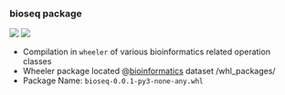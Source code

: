 
### bioseq package 
![](https://camo.githubusercontent.com/d38e6cc39779250a2835bf8ed3a72d10dbe3b05fa6527baa3f6f1e8e8bd056bf/68747470733a2f2f696d672e736869656c64732e696f2f62616467652f436f64652d507974686f6e2d696e666f726d6174696f6e616c3f7374796c653d666c6174266c6f676f3d707974686f6e266c6f676f436f6c6f723d776869746526636f6c6f723d326262633861) ![](https://badgen.net/badge/status/WIP/orange) 

- Compilation in <code>wheeler</code> of various bioinformatics related operation classes
- Wheeler package located @[bioinformatics](https://www.kaggle.com/shtrausslearning/bioinformatics) dataset /whl_packages/
- Package Name: <code>bioseq-0.0.1-py3-none-any.whl</code>
